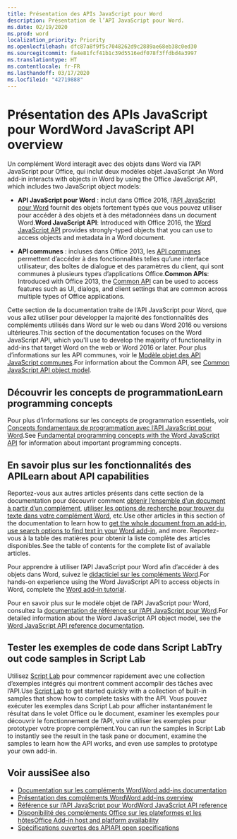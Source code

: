 ```yaml
---
title: Présentation des APIs JavaScript pour Word
description: Présentation de l’API JavaScript pour Word.
ms.date: 02/19/2020
ms.prod: word
localization_priority: Priority
ms.openlocfilehash: dfc87a8f9f5c7048262d9c2889ae68eb38c0ed30
ms.sourcegitcommit: fa4e81fcf41b1c39d5516edf078f3ffdbd4a3997
ms.translationtype: HT
ms.contentlocale: fr-FR
ms.lasthandoff: 03/17/2020
ms.locfileid: "42719888"
---
```

# <a name="word-javascript-api-overview"></a><span data-ttu-id="c39d2-103">Présentation des APIs JavaScript pour Word</span><span class="sxs-lookup"><span data-stu-id="c39d2-103">Word JavaScript API overview</span></span>

<span data-ttu-id="c39d2-104">Un complément Word interagit avec des objets dans Word via l’API JavaScript pour Office, qui inclut deux modèles objet JavaScript :</span><span class="sxs-lookup"><span data-stu-id="c39d2-104">An Word add-in interacts with objects in Word by using the Office JavaScript API, which includes two JavaScript object models:</span></span>

* <span data-ttu-id="c39d2-105">**API JavaScript pour Word** : inclut dans Office 2016, l’[API JavaScript pour Word](/javascript/api/word) fournit des objets fortement typés que vous pouvez utiliser pour accéder à des objets et à des métadonnées dans un document Word.</span><span class="sxs-lookup"><span data-stu-id="c39d2-105">**Word JavaScript API**: Introduced with Office 2016, the [Word JavaScript API](/javascript/api/word) provides strongly-typed objects that you can use to access objects and metadata in a Word document.</span></span> 

* <span data-ttu-id="c39d2-106">**API communes** : incluses dans Office 2013, les [API communes](/javascript/api/office) permettent d’accéder à des fonctionnalités telles qu’une interface utilisateur, des boîtes de dialogue et des paramètres du client, qui sont communes à plusieurs types d’applications Office.</span><span class="sxs-lookup"><span data-stu-id="c39d2-106">**Common APIs**: Introduced with Office 2013, the [Common API](/javascript/api/office) can be used to access features such as UI, dialogs, and client settings that are common across multiple types of Office applications.</span></span>

<span data-ttu-id="c39d2-107">Cette section de la documentation traite de l’API JavaScript pour Word, que vous allez utiliser pour développer la majorité des fonctionnalités des compléments utilisés dans Word sur le web ou dans Word 2016 ou versions ultérieures.</span><span class="sxs-lookup"><span data-stu-id="c39d2-107">This section of the documentation focuses on the Word JavaScript API, which you'll use to develop the majority of functionality in add-ins that target Word on the web or Word 2016 or later.</span></span> <span data-ttu-id="c39d2-108">Pour plus d’informations sur les API communes, voir le [Modèle objet des API JavaScript communes](../../develop/office-javascript-api-object-model.md).</span><span class="sxs-lookup"><span data-stu-id="c39d2-108">For information about the Common API, see [Common JavaScript API object model](../../develop/office-javascript-api-object-model.md).</span></span> 

## <a name="learn-programming-concepts"></a><span data-ttu-id="c39d2-109">Découvrir les concepts de programmation</span><span class="sxs-lookup"><span data-stu-id="c39d2-109">Learn programming concepts</span></span>

<span data-ttu-id="c39d2-110">Pour plus d’informations sur les concepts de programmation essentiels, voir [Concepts fondamentaux de programmation avec l’API JavaScript pour Word](../../word/word-add-ins-core-concepts.md).</span><span class="sxs-lookup"><span data-stu-id="c39d2-110">See [Fundamental programming concepts with the Word JavaScript API](../../word/word-add-ins-core-concepts.md) for information about important programming concepts.</span></span>
 
## <a name="learn-about-api-capabilities"></a><span data-ttu-id="c39d2-111">En savoir plus sur les fonctionnalités des API</span><span class="sxs-lookup"><span data-stu-id="c39d2-111">Learn about API capabilities</span></span>

<span data-ttu-id="c39d2-112">Reportez-vous aux autres articles présents dans cette section de la documentation pour découvrir comment [obtenir l’ensemble d’un document à partir d’un complément](../../word/get-the-whole-document-from-an-add-in-for-word.md), [utiliser les options de recherche pour trouver du texte dans votre complément Word](../../word/search-option-guidance.md), etc.</span><span class="sxs-lookup"><span data-stu-id="c39d2-112">Use other articles in this section of the documentation to learn how to [get the whole document from an add-in](../../word/get-the-whole-document-from-an-add-in-for-word.md), [use search options to find text in your Word add-in](../../word/search-option-guidance.md), and more.</span></span> <span data-ttu-id="c39d2-113">Reportez-vous à la table des matières pour obtenir la liste complète des articles disponibles.</span><span class="sxs-lookup"><span data-stu-id="c39d2-113">See the table of contents for the complete list of available articles.</span></span>

<span data-ttu-id="c39d2-114">Pour apprendre à utiliser l’API JavaScript pour Word afin d’accéder à des objets dans Word, suivez le [didacticiel sur les compléments Word](../../tutorials/word-tutorial.md).</span><span class="sxs-lookup"><span data-stu-id="c39d2-114">For hands-on experience using the Word JavaScript API to access objects in Word, complete the [Word add-in tutorial](../../tutorials/word-tutorial.md).</span></span> 

<span data-ttu-id="c39d2-115">Pour en savoir plus sur le modèle objet de l’API JavaScript pour Word, consultez la [documentation de référence sur l’API JavaScript pour Word](/javascript/api/word).</span><span class="sxs-lookup"><span data-stu-id="c39d2-115">For detailed information about the Word JavaScript API object model, see the [Word JavaScript API reference documentation](/javascript/api/word).</span></span>

## <a name="try-out-code-samples-in-script-lab"></a><span data-ttu-id="c39d2-116">Tester les exemples de code dans Script Lab</span><span class="sxs-lookup"><span data-stu-id="c39d2-116">Try out code samples in Script Lab</span></span>

<span data-ttu-id="c39d2-117">Utilisez [Script Lab](../../overview/explore-with-script-lab.md) pour commencer rapidement avec une collection d’exemples intégrés qui montrent comment accomplir des tâches avec l’API.</span><span class="sxs-lookup"><span data-stu-id="c39d2-117">Use [Script Lab](../../overview/explore-with-script-lab.md) to get started quickly with a collection of built-in samples that show how to complete tasks with the API.</span></span> <span data-ttu-id="c39d2-118">Vous pouvez exécuter les exemples dans Script Lab pour afficher instantanément le résultat dans le volet Office ou le document, examiner les exemples pour découvrir le fonctionnement de l’API, voire utiliser les exemples pour prototyper votre propre complément.</span><span class="sxs-lookup"><span data-stu-id="c39d2-118">You can run the samples in Script Lab to instantly see the result in the task pane or document, examine the samples to learn how the API works, and even use samples to prototype your own add-in.</span></span>

## <a name="see-also"></a><span data-ttu-id="c39d2-119">Voir aussi</span><span class="sxs-lookup"><span data-stu-id="c39d2-119">See also</span></span>

- [<span data-ttu-id="c39d2-120">Documentation sur les compléments Word</span><span class="sxs-lookup"><span data-stu-id="c39d2-120">Word add-ins documentation</span></span>](../../word/index.md)
- [<span data-ttu-id="c39d2-121">Présentation des compléments Word</span><span class="sxs-lookup"><span data-stu-id="c39d2-121">Word add-ins overview</span></span>](../../word/word-add-ins-programming-overview.md)
- [<span data-ttu-id="c39d2-122">Référence sur l’API JavaScript pour Word</span><span class="sxs-lookup"><span data-stu-id="c39d2-122">Word JavaScript API reference</span></span>](/javascript/api/word)
- [<span data-ttu-id="c39d2-123">Disponibilité des compléments Office sur les plateformes et les hôtes</span><span class="sxs-lookup"><span data-stu-id="c39d2-123">Office Add-in host and platform availability</span></span>](../../overview/office-add-in-availability.md)
- [<span data-ttu-id="c39d2-124">Spécifications ouvertes des API</span><span class="sxs-lookup"><span data-stu-id="c39d2-124">API open specifications</span></span>](../openspec/openspec.md)
